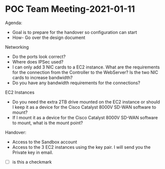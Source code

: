 # POC Team Meeting-2021-01-11


Agenda:
- Goal is to prepare for the handover so configuration can start
- How- Go over the design document

Networking
- Do the ports look correct?
- Where does IPSec used?
- I can only add 3 NIC cards to a EC2 instance.  What are the requirements for the connection from the Controller to the WebServer?  Is the two NIC cards to increase bandwidth?
- Do you have any bandwidth requirements for the connections?

EC2 Instances
- Do you need the extra 2TB drive mounted on the EC2 instance or should I keep it as a device for the Cisco Catalyst 8000V SD-WAN software to mount?
- If I mount it as a device for the Cisco Catalyst 8000V SD-WAN software to mount, what is the mount point?

Handover:
- Access to the Sandbox account
- Access to the 3 EC2 instances using the key pair.  I will send you the Private key in email.

- [ ] is this a checkmark


